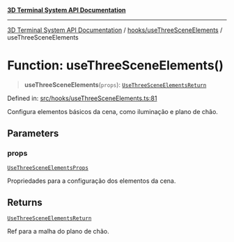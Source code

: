 [**3D Terminal System API Documentation**](../../../README.md)

***

[3D Terminal System API Documentation](../../../README.md) / [hooks/useThreeSceneElements](../README.md) / useThreeSceneElements

# Function: useThreeSceneElements()

> **useThreeSceneElements**(`props`): [`UseThreeSceneElementsReturn`](../interfaces/UseThreeSceneElementsReturn.md)

Defined in: [src/hooks/useThreeSceneElements.ts:81](https://github.com/Dicommunitas/ThreeJS_Terminal_3D/blob/824631c882bd29351bc730ad23d22c22cce24127/src/hooks/useThreeSceneElements.ts#L81)

Configura elementos básicos da cena, como iluminação e plano de chão.

## Parameters

### props

[`UseThreeSceneElementsProps`](../interfaces/UseThreeSceneElementsProps.md)

Propriedades para a configuração dos elementos da cena.

## Returns

[`UseThreeSceneElementsReturn`](../interfaces/UseThreeSceneElementsReturn.md)

Ref para a malha do plano de chão.
